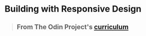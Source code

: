 # Building with Responsive Design

> ## From The Odin Project's [curriculum](https://www.theodinproject.com/lessons/building-with-responsive-design)